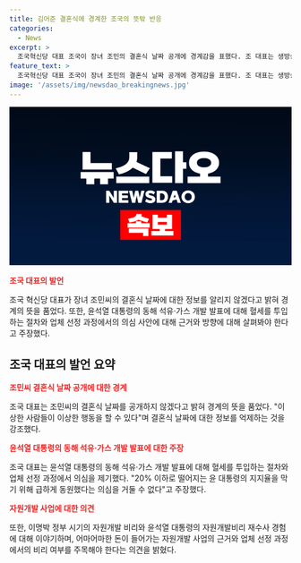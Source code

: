 ```yaml
---
title: 김어준 결혼식에 경계한 조국의 뜻밖 반응
categories:
  - News
excerpt: >
  조국혁신당 대표 조국이 장녀 조민의 결혼식 날짜 공개에 경계감을 표했다. 조 대표는 생방송에 출연해 이상한 사람들의 행동을 우려하며 날짜를 알리지 않았으면 좋겠다고 전했고, 결혼식은 명동성당에서 열릴 예정이라고 밝혔다. 또한, 윤석열 대통령의 동해 석유·가스 개발 발표에 대해 혈세 낭비 우려를 제기하며 국정조사를 촉구했다. 최근이자 과거 자원개발 비리에 대한 우려를 피력했다.
feature_text: >
  조국혁신당 대표 조국이 장녀 조민의 결혼식 날짜 공개에 경계감을 표했다. 조 대표는 생방송에 출연해 이상한 사람들의 행동을 우려하며 날짜를 알리지 않았으면 좋겠다고 전했고, 결혼식은 명동성당에서 열릴 예정이라고 밝혔다. 또한, 윤석열 대통령의 동해 석유·가스 개발 발표에 대해 혈세 낭비 우려를 제기하며 국정조사를 촉구했다. 최근이자 과거 자원개발 비리에 대한 우려를 피력했다.
image: '/assets/img/newsdao_breakingnews.jpg'
---
```


<p><img src="/assets/img/newsdao_breakingnews.jpg" alt="pcversion 속보" /></p>

<p><b><span style="color: #ee2323;">조국 대표의 발언</span></b></p>

<p data-ke-size="size16">조국 혁신당 대표가 장녀 조민씨의 결혼식 날짜에 대한 정보를 알리지 않겠다고 밝혀 경계의 뜻을 품었다. 또한, 윤석열 대통령의 동해 석유·가스 개발 발표에 대해 혈세를 투입하는 절차와 업체 선정 과정에서의 의심 사안에 대해 근거와 방향에 대해 살펴봐야 한다고 주장했다.</p>

<h2 data-ke-size="size26">조국 대표의 발언 요약</h2>

<p><b><span style="color: #ee2323;">조민씨 결혼식 날짜 공개에 대한 경계</span></b></p>

<p data-ke-size="size16">조국 대표는 조민씨의 결혼식 날짜를 공개하지 않겠다고 밝혀 경계의 뜻을 품었다. "이상한 사람들이 이상한 행동을 할 수 있다"며 결혼식 날짜에 대한 정보를 억제하는 것을 강조했다.</p>

<p><b><span style="color: #ee2323;">윤석열 대통령의 동해 석유·가스 개발 발표에 대한 주장</span></b></p>

<p data-ke-size="size16">조국 대표는 윤석열 대통령의 동해 석유·가스 개발 발표에 대해 혈세를 투입하는 절차와 업체 선정 과정에서 의심을 제기했다. "20% 이하로 떨어지는 윤 대통령의 지지율을 막기 위해 급하게 동원했다는 의심을 거둘 수 없다"고 주장했다.</p>

<p><b><span style="color: #ee2323;">자원개발 사업에 대한 의견</span></b></p>

<p data-ke-size="size16">또한, 이명박 정부 시기의 자원개발 비리와 윤석열 대통령의 자원개발비리 재수사 경험에 대해 이야기하며, 어마어마한 돈이 들어가는 자원개발 사업의 근거와 업체 선정 과정에서의 비리 여부를 주목해야 한다는 의견을 밝혔다.</p>

